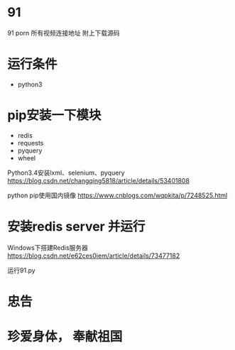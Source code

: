 # 91
91 porn 所有视频连接地址 附上下载源码

# 运行条件
- python3
# pip安装一下模块
- redis
- requests
- pyquery
- wheel

Python3.4安装lxml、selenium、pyquery
https://blog.csdn.net/changqing5818/article/details/53401808

python pip使用国内镜像
https://www.cnblogs.com/wqpkita/p/7248525.html

# 安装redis server 并运行

Windows下搭建Redis服务器 https://blog.csdn.net/e62ces0iem/article/details/73477182

运行91.py

# 忠告
# 珍爱身体， 奉献祖国
